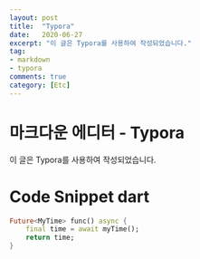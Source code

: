 ```yaml
---
layout: post
title:  "Typora"
date:   2020-06-27
excerpt: "이 글은 Typora를 사용하여 작성되었습니다."
tag:
- markdown
- typora
comments: true
category: [Etc]
---
```


# 마크다운 에디터 - Typora


이 글은 Typora를 사용하여 작성되었습니다.



# Code Snippet dart

```dart
Future<MyTime> func() async {
    final time = await myTime();
    return time;
}
```

